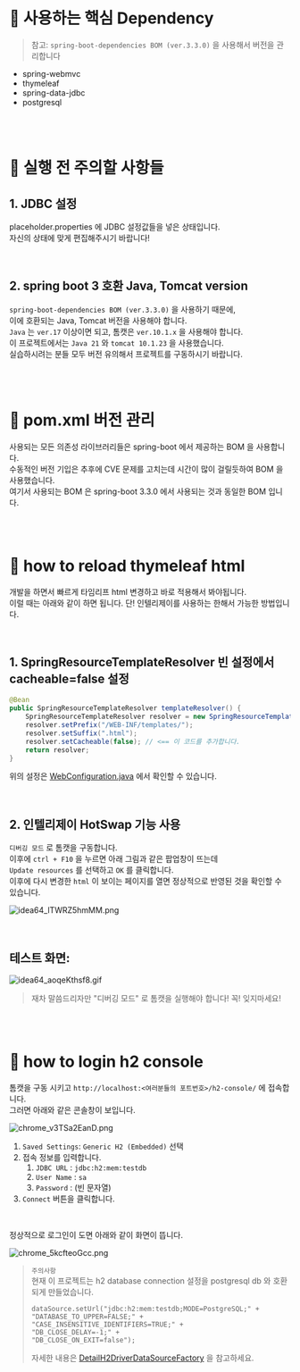 # 📌 사용하는 핵심 Dependency

> 참고: `spring-boot-dependencies BOM (ver.3.3.0)` 을 사용해서 버전을 관리합니다

- spring-webmvc
- thymeleaf
- spring-data-jdbc
- postgresql

<br><br>

# 📌 실행 전 주의할 사항들

## 1. JDBC 설정
placeholder.properties 에 JDBC 설정값들을 넣은 상태입니다. <br/>
자신의 상태에 맞게 편집해주시기 바랍니다!

<br>

## 2. spring boot 3 호환 Java, Tomcat version

 `spring-boot-dependencies BOM (ver.3.3.0)` 을 사용하기 때문에,<br>
 이에 호환되는 Java, Tomcat 버전을 사용해야 합니다.<br>
`Java` 는 `ver.17` 이상이면 되고, 톰캣은  `ver.10.1.x` 을 사용해야 합니다.<br>
이 프로젝트에서는 `Java 21` 와 `tomcat 10.1.23` 을 사용했습니다.<br/>
실습하시려는 분들 모두 버전 유의해서 프로젝트를 구동하시기 바랍니다.

<br><br>

# 📌  pom.xml 버전 관리
사용되는 모든 의존성 라이브러리들은 spring-boot 에서 제공하는 BOM 을 사용합니다.<br/>
수동적인 버전 기입은 추후에 CVE 문제를 고치는데 시간이 많이 걸릴듯하여 BOM 을 사용했습니다.<br/>
여기서 사용되는 BOM 은 spring-boot 3.3.0 에서 사용되는 것과 동일한 BOM 입니다.<br/>



<br><br>

# 📌 how to reload thymeleaf html

개발을 하면서 빠르게 타임리프 html 변경하고 바로 적용해서 봐야됩니다.<br>
이럴 때는 아래와 같이 하면 됩니다. 단! 인텔리제이를 사용하는 한해서 가능한 방법입니다.

<br>

## 1. SpringResourceTemplateResolver 빈 설정에서 cacheable=false 설정

```java
@Bean
public SpringResourceTemplateResolver templateResolver() {
    SpringResourceTemplateResolver resolver = new SpringResourceTemplateResolver();
    resolver.setPrefix("/WEB-INF/templates/");
    resolver.setSuffix(".html");
    resolver.setCacheable(false); // <== 이 코드를 추가합니다.
    return resolver;
}
```
위의 설정은 [WebConfiguration.java](src/main/java/coding/toast/springweblegacy/config/web/WebConfiguration.java) 에서 확인할 수 있습니다.


<br>

## 2. 인텔리제이 HotSwap 기능 사용

`디버깅 모드` 로 톰캣을 구동합니다.<br>
이후에 `ctrl + F10` 을 누르면 아래 그림과 같은 팝업창이 뜨는데<br>
`Update resources` 를 선택하고 `OK` 를 클릭합니다.<br>
이후에 다시 변경한 `html` 이 보이는 페이지를 열면 정상적으로 반영된 것을 확인할 수 있습니다.<br>

![idea64_lTWRZ5hmMM.png](readme_img/idea64_lTWRZ5hmMM.png)

<br>

## 테스트 화면:

![idea64_aoqeKthsf8.gif](readme_img/idea64_aoqeKthsf8.gif)

> 재차 말씀드리자만 "디버깅 모드" 로 톰캣을 실행해야 합니다! 꼭! 잊지마세요!


<br><br>

# 📌 how to login h2 console

톰캣을 구동 시키고 `http://localhost:<여러분들의 포트번호>/h2-console/` 에 접속합니다.\
그러면 아래와 같은 콘솔창이 보입니다.

![chrome_v3TSa2EanD.png](readme_img/chrome_v3TSa2EanD.png)

1. `Saved Settings`: `Generic H2 (Embedded)` 선택
2. 접속 정보를 입력합니다.
   1. `JDBC URL` : `jdbc:h2:mem:testdb`
   2. `User Name` : `sa`
   3. `Password` : (빈 문자열)
3. `Connect` 버튼을 클릭합니다.

<br>

정상적으로 로그인이 도면 아래와 같이 화면이 뜹니다.

![chrome_5kcfteoGcc.png](readme_img/chrome_5kcfteoGcc.png)

> `주의사항` <br> 
> 현재 이 프로젝트는 h2 database connection 설정을 postgresql db 와 호환되게 만들었습니다.<br>
> 
> ```
> dataSource.setUrl("jdbc:h2:mem:testdb;MODE=PostgreSQL;" +
> "DATABASE_TO_UPPER=FALSE;" +
> "CASE_INSENSITIVE_IDENTIFIERS=TRUE;" +
> "DB_CLOSE_DELAY=-1;" +
>"DB_CLOSE_ON_EXIT=false");
>```
> 자세한 내용은 [DetailH2DriverDataSourceFactory](src/main/java/coding/toast/springweblegacy/config/jdbc/DetailH2DriverDataSourceFactory.java) 을 참고하세요.



